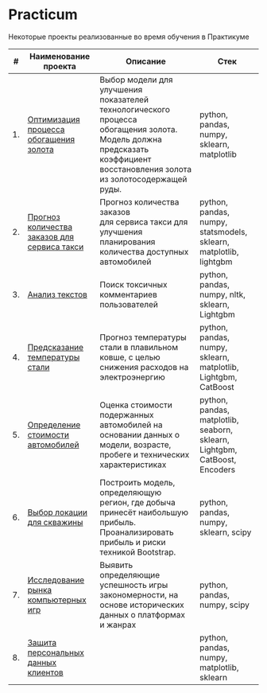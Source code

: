 # Practicum

Некоторые проекты реализованные во время обучения в Практикуме

| #    | Наименование проекта                | Описание                                                     | Стек                                                         |
| ---- | ------------------------------------------------------------ | ------------------------------------------------------------ | ------------------------------------------------------------ |
| 1.   | [Оптимизация процесса обогащения золота](https://github.com/NickMesch/Practicum/tree/main/Gold%20recovery) | Выбор модели для улучшения <br/>показателей технологического процесса <br/>обогащения золота. Модель должна предсказать коэффициент восстановления золота из золотосодержащей руды. | python, pandas, numpy, sklearn, matplotlib       |
| 2.   | [Прогноз количества заказов для сервиса такси](https://github.com/NickMesch/Practicum/tree/main/Taxi%20orders) | Прогноз количества заказов <br/>для сервиса такси для улучшения планирования количества доступных <br/>автомобилей | python, pandas, numpy, statsmodels, sklearn, matplotlib, lightgbm |
| 3.   | [Анализ текстов](https://github.com/NickMesch/Practicum/tree/main/Text%20analysis) | Поиск токсичных комментариев пользователей             | python, pandas, numpy, nltk, sklearn, Lightgbm |
| 4.   | [Предсказание температуры стали](https://github.com/NickMesch/Practicum/tree/main/Steel%20processing) | Прогноз температуры стали в плавильном ковше, с целью снижения расходов на электроэнергию | python, pandas, numpy, sklearn, matplotlib, Lightgbm, CatBoost |
| 5.   | [Определение стоимости автомобилей](https://github.com/NickMesch/Practicum/tree/main/Cars%20Price) | Оценка стоимости подержанных автомобилей на основании данных о модели, возрасте, пробеге и технических характеристиках | python, pandas, matplotlib, seaborn, sklearn, Lightgbm, CatBoost, Encoders |
| 6.   | [Выбор локации для скважины](https://github.com/NickMesch/Practicum/tree/main/Oil%20rig%20location) | Построить модель, определяющую регион, где добыча принесёт наибольшую прибыль. Проанализировать прибыль и риски техникой Bootstrap. | python, pandas, numpy, sklearn, scipy |
| 7.   | [Исследование рынка компьютерных игр](https://github.com/NickMesch/Practicum/tree/main/Computer%20games) | Выявить определяющие успешность игры закономерности, на основе исторических данных о платформах и жанрах | python, pandas, numpy, scipy |
| 8.   | [Защита персональных данных клиентов](https://github.com/NickMesch/Practicum/tree/main/Personal%20data%20protection) |  | python, pandas, numpy, matplotlib, sklearn |

